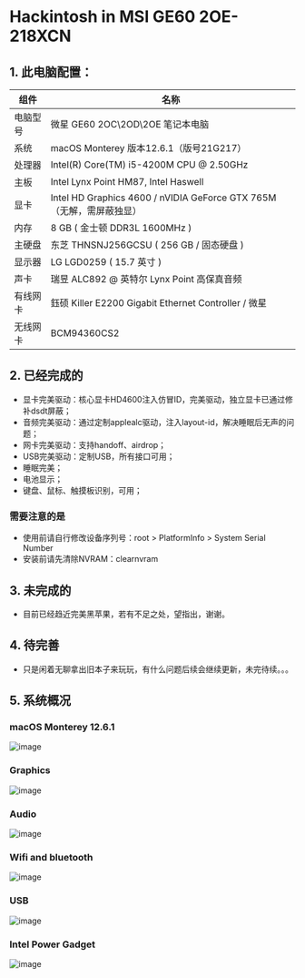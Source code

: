 # Hackintosh in MSI GE60 2OE-218XCN
## 1. 此电脑配置：
|   组件   | 名称                                                                |
| -------- |---------------------------------------------------------------------|
| 电脑型号 | 微星 GE60 2OC\2OD\2OE 笔记本电脑                                    |
|   系统   | macOS Monterey 版本12.6.1（版号21G217）                             |
|  处理器  | Intel(R) Core(TM) i5-4200M CPU @ 2.50GHz                            |
|   主板   | Intel Lynx Point HM87, Intel Haswell                                |
|   显卡   | Intel HD Graphics 4600 / nVIDIA GeForce GTX 765M（无解，需屏蔽独显）|
|   内存   | 8 GB ( 金士顿 DDR3L 1600MHz )                                       |
|  主硬盘  | 东芝 THNSNJ256GCSU ( 256 GB / 固态硬盘 )                            |
|  显示器  | LG LGD0259 ( 15.7 英寸  )                                           |
|   声卡   | 瑞昱 ALC892 @ 英特尔 Lynx Point  高保真音频                         |
| 有线网卡 | 鈺硕 Killer E2200 Gigabit Ethernet Controller / 微星                |
| 无线网卡 | BCM94360CS2                                                         |

## 2. 已经完成的
- 显卡完美驱动：核心显卡HD4600注入仿冒ID，完美驱动，独立显卡已通过修补dsdt屏蔽；
- 音频完美驱动：通过定制applealc驱动，注入layout-id，解决睡眠后无声的问题；
- 网卡完美驱动：支持handoff、airdrop；
- USB完美驱动：定制USB，所有接口可用；
- 睡眠完美；
- 电池显示；
- 键盘、鼠标、触摸板识别，可用；
### 需要注意的是 
- 使用前请自行修改设备序列号：root > PlatformInfo > System Serial Number
- 安装前请先清除NVRAM：clearnvram 

## 3. 未完成的
- 目前已经趋近完美黑苹果，若有不足之处，望指出，谢谢。
## 4. 待完善
- 只是闲着无聊拿出旧本子来玩玩，有什么问题后续会继续更新，未完待续。。。
## 5. 系统概况
### macOS Monterey 12.6.1
![image](image/macosmonterey.png)
### Graphics
![image](image/graphics.png)
### Audio
![image](image/audio.png)
### Wifi and bluetooth
![image](image/wifiandbluetooth.png)
### USB
![image](image/usb.png)
### Intel Power Gadget
![image](image/intelpower.png)
